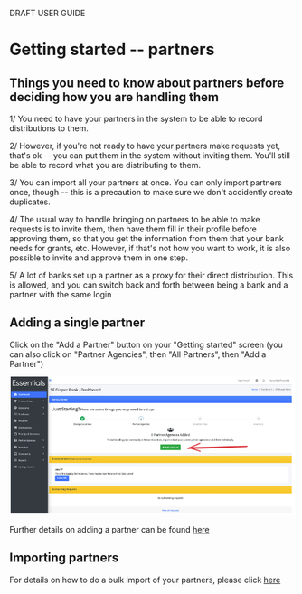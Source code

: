 DRAFT USER GUIDE
# Getting started -- partners

## Things you need to know about partners before deciding how you are handling them

1/  You need to have your partners in the system to be able to record distributions to them.

2/  However,  if you're not ready to have your partners make requests yet, that's ok -- you can put them in the system without inviting them.   You'll still be able to record what you are distributing to them.

3/  You can import all your partners at once.  You can only import partners once, though -- this is a precaution to make sure we don't accidently create duplicates.

4/  The usual way to handle bringing on partners to be able to make requests is to invite them,  then have them fill in their profile before approving them, so that you get the information from them that your bank needs for grants, etc.   However, if that's not how you want to work,  it is also possible to invite and approve them in one step.

5/  A lot of banks set up a partner as a proxy for their direct distribution.  This is allowed, and you can switch back and forth between being a bank and a partner with the same login  

## Adding a single partner
Click on the "Add a Partner" button on your "Getting started" screen
(you can also click on "Partner Agencies", then "All Partners", then "Add a Partner")

![navigation](images/getting_started/partners/gs_just_starting_step_2.png)

Further details on adding a partner can be found [here](pm_adding_a_partner.md)

## Importing partners
For details on how to do a bulk import of your partners, please click [here](pm_importing_partners.md)

